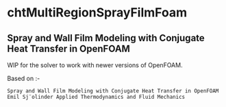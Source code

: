 # chtMultiRegionSprayFilmFoam

## Spray and Wall Film Modeling with Conjugate Heat Transfer in OpenFOAM

WIP for the solver to work with newer versions of OpenFOAM.

Based on :-

```
Spray and Wall Film Modeling with Conjugate Heat Transfer in OpenFOAM Emil Sj¨olinder Applied Thermodynamics and Fluid Mechanics

```
